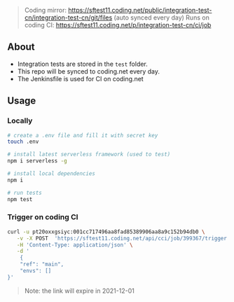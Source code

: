 > Coding mirror: https://sftest11.coding.net/public/integration-test-cn/integration-test-cn/git/files (auto synced every day)
> Runs on coding CI: https://sftest11.coding.net/p/integration-test-cn/ci/job

## About

- Integration tests are stored in the `test` folder.
- This repo will be synced to coding.net every day.
- The Jenkinsfile is used for CI on coding.net

## Usage

### Locally

```bash
# create a .env file and fill it with secret key
touch .env

# install latest serverless framework (used to test)
npm i serverless -g

# install local dependencies
npm i

# run tests
npm test
```

### Trigger on coding CI

```bash
curl -u pt20oxxgsiyc:001cc717496aa8fad85389906aa8a9c152b94db0 \
   -v -X POST  'https://sftest11.coding.net/api/cci/job/399367/trigger' \
   -H 'Content-Type: application/json' \
   -d '
    {
    "ref": "main",
    "envs": []
}'
```

> Note: the link will expire in 2021-12-01

